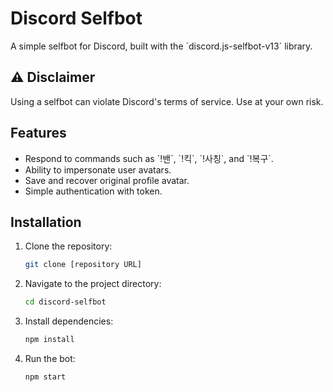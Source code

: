 # Discord Selfbot

A simple selfbot for Discord, built with the \`discord.js-selfbot-v13\` library.

## ⚠️ Disclaimer

Using a selfbot can violate Discord's terms of service. Use at your own risk.

## Features

- Respond to commands such as \`!밴\`, \`!킥\`, \`!사칭\`, and \`!복구\`.
- Ability to impersonate user avatars.
- Save and recover original profile avatar.
- Simple authentication with token.

## Installation

1. Clone the repository:
   ```bash
   git clone [repository URL]
   ```

2. Navigate to the project directory:
   ```bash
   cd discord-selfbot
   ```

3. Install dependencies:
   ```bash
   npm install
   ```

4. Run the bot:
   ```bash
   npm start
   ```
